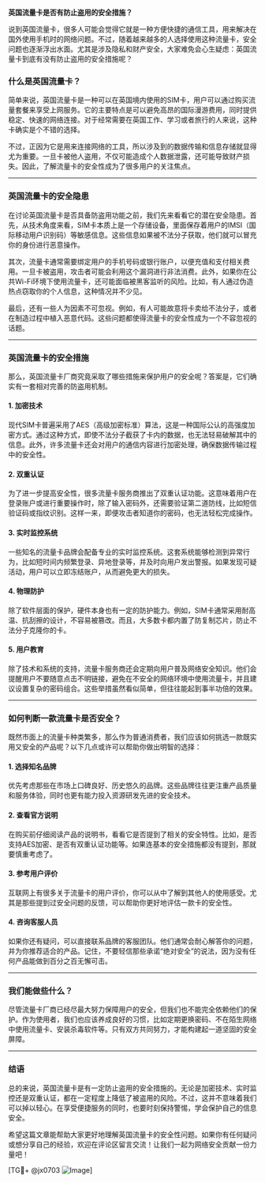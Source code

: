 **英国流量卡是否有防止盗用的安全措施？**

说到英国流量卡，很多人可能会觉得它就是一种方便快捷的通信工具，用来解决在国外使用手机时的网络问题。不过，随着越来越多的人选择使用这种流量卡，安全问题也逐渐浮出水面。尤其是涉及隐私和财产安全，大家难免会心生疑虑：英国流量卡到底有没有防止盗用的安全措施呢？

### 什么是英国流量卡？

简单来说，英国流量卡是一种可以在英国境内使用的SIM卡，用户可以通过购买流量套餐来享受上网服务。它的主要特点是可以避免高昂的国际漫游费用，同时提供稳定、快速的网络连接。对于经常需要在英国工作、学习或者旅行的人来说，这种卡确实是个不错的选择。

不过，正因为它是用来连接网络的工具，所以涉及到的数据传输和信息存储就显得尤为重要。一旦卡被他人盗用，不仅可能造成个人数据泄露，还可能导致财产损失。因此，了解流量卡的安全性成为了很多用户的关注焦点。

---

### 英国流量卡的安全隐患

在讨论英国流量卡是否具备防盗用功能之前，我们先来看看它的潜在安全隐患。首先，从技术角度来看，SIM卡本质上是一个存储设备，里面保存着用户的IMSI（国际移动用户识别码）等敏感信息。这些信息如果被不法分子获取，他们就可以冒充你的身份进行恶意操作。

其次，流量卡通常需要绑定用户的手机号码或银行账户，以便充值和支付相关费用。一旦卡被盗用，攻击者可能会利用这个漏洞进行非法消费。此外，如果你在公共Wi-Fi环境下使用流量卡，还可能面临被黑客监听的风险。比如，有人通过伪造热点窃取你的个人信息，这种情况并不少见。

最后，还有一些人为因素不可忽视。例如，有人可能故意将卡卖给不法分子，或者在制造过程中植入恶意代码。这些问题都使得流量卡的安全性成为一个不容忽视的话题。

---

### 英国流量卡的安全措施

那么，英国流量卡厂商究竟采取了哪些措施来保护用户的安全呢？答案是，它们确实有一套相对完善的防盗用机制。

#### 1. **加密技术**
现代SIM卡普遍采用了AES（高级加密标准）算法，这是一种国际公认的高强度加密方式。通过这种方式，即使不法分子截获了卡内的数据，也无法轻易破解其中的信息。此外，许多流量卡还会对用户的通信内容进行加密处理，确保数据传输过程中的安全性。

#### 2. **双重认证**
为了进一步提高安全性，很多流量卡服务商推出了双重认证功能。这意味着用户在登录账户或进行重要操作时，除了输入密码外，还需要验证第二道防线，比如短信验证码或指纹识别。这样一来，即便攻击者知道你的密码，也无法轻松完成操作。

#### 3. **实时监控系统**
一些知名的流量卡品牌会配备专业的实时监控系统。这套系统能够检测到异常行为，比如短时间内频繁登录、异地登录等，并及时向用户发出警报。如果发现可疑活动，用户可以立即冻结账户，从而避免更大的损失。

#### 4. **物理防护**
除了软件层面的保护，硬件本身也有一定的防护能力。例如，SIM卡通常采用耐高温、抗刮擦的设计，不容易被篡改。而且，大多数卡都内置了防复制芯片，防止不法分子克隆你的卡。

#### 5. **用户教育**
除了技术和系统的支持，流量卡服务商还会定期向用户普及网络安全知识。他们会提醒用户不要随意点击不明链接，避免在不安全的网络环境中使用流量卡，并且建议设置复杂的密码组合。这些举措虽然看似简单，但往往能起到事半功倍的效果。

---

### 如何判断一款流量卡是否安全？

既然市面上的流量卡种类繁多，那么作为普通消费者，我们应该如何挑选一款既实用又安全的产品呢？以下几点或许可以帮助你做出明智的选择：

#### 1. **选择知名品牌**
优先考虑那些在市场上口碑良好、历史悠久的品牌。这些品牌往往更注重产品质量和服务体验，同时也更有能力投入资源研发先进的安全技术。

#### 2. **查看官方说明**
在购买前仔细阅读产品的说明书，看看它是否提到了相关的安全特性。比如，是否支持AES加密、是否有双重认证功能等。如果连基本的安全措施都没有提到，那就要慎重考虑了。

#### 3. **参考用户评价**
互联网上有很多关于流量卡的用户评价，你可以从中了解到其他人的使用感受。尤其是那些提到过安全问题的反馈，可以帮助你更好地评估一款卡的安全性。

#### 4. **咨询客服人员**
如果你还有疑问，可以直接联系品牌的客服团队。他们通常会耐心解答你的问题，并为你推荐适合的产品。记住，不要轻信那些承诺“绝对安全”的说法，因为没有任何产品能做到百分之百无懈可击。

---

### 我们能做些什么？

尽管流量卡厂商已经尽最大努力保障用户的安全，但我们也不能完全依赖他们的保护。作为使用者，我们也应该养成良好的习惯，比如定期更换密码、不在陌生网络中使用流量卡、安装杀毒软件等。只有双方共同努力，才能构建起一道坚固的安全屏障。

---

### 结语

总的来说，英国流量卡是有一定防止盗用的安全措施的。无论是加密技术、实时监控还是双重认证，都在一定程度上降低了被盗用的风险。不过，这并不意味着我们可以掉以轻心。在享受便捷服务的同时，也要时刻保持警惕，学会保护自己的信息安全。

希望这篇文章能帮助大家更好地理解英国流量卡的安全性问题。如果你有任何疑问或想分享自己的经验，欢迎在评论区留言交流！让我们一起为网络安全贡献一份力量吧！

[TG💪+ @jx0703 ![Image](https://github.com/user-attachments/assets/dbca1d08-cadb-493c-b0ec-ad6f7a83f270)]